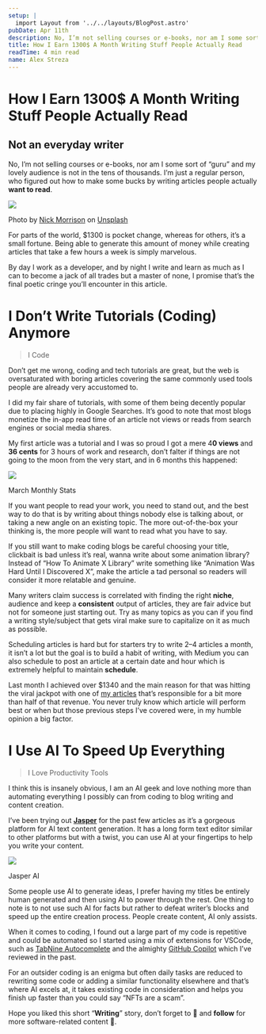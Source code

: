 ```yaml
---
setup: |
  import Layout from '../../layouts/BlogPost.astro'
pubDate: Apr 11th
description: No, I’m not selling courses or e-books, nor am I some sort of “guru” and my lovely audience is not in the tens of thousands. I’m just a regular person, who figured out how to make some bucks by…
title: How I Earn 1300$ A Month Writing Stuff People Actually Read
readTime: 4 min read
name: Alex Streza
---
```


# How I Earn 1300$ A Month Writing Stuff People Actually Read

## Not an everyday writer

No, I’m not selling courses or e-books, nor am I some sort of “guru” and my lovely audience is not in the tens of thousands. I’m just a regular person, who figured out how to make some bucks by writing articles people actually **want to read**.

![](https://miro.medium.com/max/700/0*bbns4OUOBLnneDET)

Photo by [Nick Morrison](https://unsplash.com/@nickmorrison?utm_source=medium&utm_medium=referral) on [Unsplash](https://unsplash.com?utm_source=medium&utm_medium=referral)

For parts of the world, $1300 is pocket change, whereas for others, it’s a small fortune. Being able to generate this amount of money while creating articles that take a few hours a week is simply marvelous.

By day I work as a developer, and by night I write and learn as much as I can to become a jack of all trades but a master of none, I promise that’s the final poetic cringe you’ll encounter in this article.

# I Don’t Write Tutorials (Coding) Anymore

> I Code

Don’t get me wrong, coding and tech tutorials are great, but the web is oversaturated with boring articles covering the same commonly used tools people are already very accustomed to.

I did my fair share of tutorials, with some of them being decently popular due to placing highly in Google Searches. It’s good to note that most blogs monetize the in-app read time of an article not views or reads from search engines or social media shares.

My first article was a tutorial and I was so proud I got a mere 4**0 views** and **36 cents** for 3 hours of work and research, don’t falter if things are not going to the moon from the very start, and in 6 months this happened:

![](https://miro.medium.com/max/468/1*gKY0NHeJ2OrhDtJms0Tm1A.png)

March Monthly Stats

If you want people to read your work, you need to stand out, and the best way to do that is by writing about things nobody else is talking about, or taking a new angle on an existing topic. The more out-of-the-box your thinking is, the more people will want to read what you have to say.

If you still want to make coding blogs be careful choosing your title, clickbait is bad unless it’s real, wanna write about some animation library? Instead of “How To Animate X Library” write something like “Animation Was Hard Until I Discovered X”, make the article a tad personal so readers will consider it more relatable and genuine.

Many writers claim success is correlated with finding the right **niche**, audience and keep a **consistent** output of articles, they are fair advice but not for someone just starting out. Try as many topics as you can if you find a writing style/subject that gets viral make sure to capitalize on it as much as possible.

Scheduling articles is hard but for starters try to write 2–4 articles a month, it isn’t a lot but the goal is to build a habit of writing, with Medium you can also schedule to post an article at a certain date and hour which is extremely helpful to maintain **schedule**.

Last month I achieved over $1340 and the main reason for that was hitting the viral jackpot with one of [my articles](https://javascript.plainenglish.io/i-deep-faked-myself-in-every-meeting-for-a-whole-week-23901deed017) that’s responsible for a bit more than half of that revenue. You never truly know which article will perform best or when but those previous steps I’ve covered were, in my humble opinion a big factor.

# I Use AI To Speed Up Everything

> I Love Productivity Tools

I think this is insanely obvious, I am an AI geek and love nothing more than automating everything I possibly can from coding to blog writing and content creation.

I’ve been trying out [**Jasper**](https://jasper.ai/) for the past few articles as it’s a gorgeous platform for AI text content generation. It has a long form text editor similar to other platforms but with a twist, you can use AI at your fingertips to help you write your content.

![](https://miro.medium.com/max/700/1*7zrNj8UAze0E0-gAK743fQ.png)

Jasper AI

Some people use AI to generate ideas, I prefer having my titles be entirely human generated and then using AI to power through the rest. One thing to note is to not use such AI for facts but rather to defeat writer’s blocks and speed up the entire creation process. People create content, AI only assists.

When it comes to coding, I found out a large part of my code is repetitive and could be automated so I started using a mix of extensions for VSCode, such as [TabNine Autocomplete](https://www.tabnine.com/?utm_term=&utm_source=google.com&utm_medium=cpc&utm_campaign=14854202152&utm_content=) and the almighty [GitHub Copilot](https://copilot.github.com/) which I’ve reviewed in the past.

For an outsider coding is an enigma but often daily tasks are reduced to rewriting some code or adding a similar functionality elsewhere and that’s where AI excels at, it takes existing code in consideration and helps you finish up faster than you could say “NFTs are a scam”.

Hope you liked this short “**Writing**” story, don’t forget to 👏 and **follow** for more software-related content 🚀.
